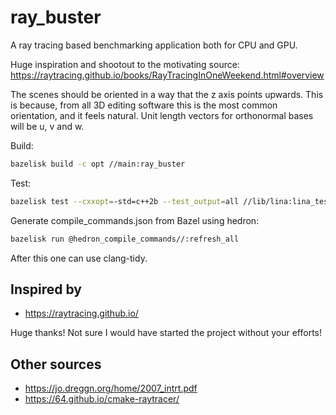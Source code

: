 # ray_buster

A ray tracing based benchmarking application both for CPU and GPU.

Huge inspiration and shootout to the motivating source: <https://raytracing.github.io/books/RayTracingInOneWeekend.html#overview>

The scenes should be oriented in a way that the z axis points upwards. This is because, from all 3D editing software this is the most
common orientation, and it feels natural.
Unit length vectors for orthonormal bases will be u, v and w.

Build:

```bash
bazelisk build -c opt //main:ray_buster
```

Test:

```bash
bazelisk test --cxxopt=-std=c++2b --test_output=all //lib/lina:lina_test
```

Generate compile_commands.json from Bazel using hedron:

```bash
bazelisk run @hedron_compile_commands//:refresh_all
```

After this one can use clang-tidy.

## Inspired by

- <https://raytracing.github.io/>

Huge thanks! Not sure I would have started the project without your efforts!

## Other sources

- <https://jo.dreggn.org/home/2007_intrt.pdf>
- <https://64.github.io/cmake-raytracer/>

